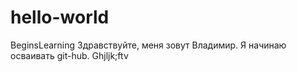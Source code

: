 # hello-world
BeginsLearning
Здравствуйте, меня зовут Владимир. Я начинаю осваивать git-hub. 
Ghjljk;ftv
